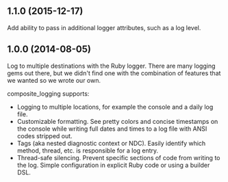 ## 1.1.0 (2015-12-17)

Add ability to pass in additional logger attributes, such as a log level.

## 1.0.0 (2014-08-05)

Log to multiple destinations with the Ruby logger. There are many logging gems out there, but we didn't find one with the combination of features that we wanted so we wrote our own.

composite_logging supports:

  - Logging to multiple locations, for example the console and a daily log file.
  - Customizable formatting. See pretty colors and concise timestamps on the console while writing full dates and times to a log file with ANSI codes stripped out.
  - Tags (aka nested diagnostic context or NDC). Easily identify which method, thread, etc. is responsible for a log entry.
  - Thread-safe silencing. Prevent specific sections of code from writing to the log.
Simple configuration in explicit Ruby code or using a builder DSL.
